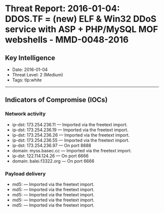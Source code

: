 # Threat Report: 2016-01-04: DDOS.TF = (new) ELF & Win32 DDoS service with ASP + PHP/MySQL MOF webshells - MMD-0048-2016


## Key Intelligence
* Date: 2016-01-04
* Threat Level: 2 (Medium)
* Tags: tlp:white

---

## Indicators of Compromise (IOCs)
### Network activity
* ip-dst: 173.254.236.11 — Imported via the freetext import.
* ip-dst: 173.254.236.19 — Imported via the freetext import.
* ip-dst: 173.254.236.26 — Imported via the freetext import.
* ip-dst: 173.254.236.55 — Imported via the freetext import.
* ip-dst: 173.254.236.97 — On port 8888
* domain: myss.basec.cc — Imported via the freetext import.
* ip-dst: 122.114.124.26 — On port 6666
* domain: balei.f3322.org — On port 6666

### Payload delivery
* md5: <md5> — Imported via the freetext import.
* md5: <md5> — Imported via the freetext import.
* md5: <md5> — Imported via the freetext import.
* md5: <md5> — Imported via the freetext import.
* md5: <md5> — Imported via the freetext import.
